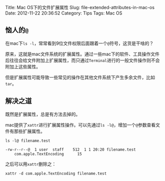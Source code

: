 Title: Mac OS下的文件扩展属性
Slug: file-extended-attributes-in-mac-os
Date: 2012-11-22 20:36:52
Category: Tips
Tags: Mac OS

## 恼人的`@`

在mac下`ls -l`，常常看到9位文件权限后面跟着一个`@`符号，这货是干啥的？

原来，这就是mac文件系统的扩展属性。通过一些mac下的软件、工具操作文件后往往会给文件附加上扩展属性，而只通过`Terminal`进行的一般文件操作则不会附加上这些属性。

但是扩展属性可能导致一些常见的操作在其他文件系统下产生多余文件，比如`tar`。


## 解决之道

既然是扩展属性，总是有方法去掉的。

mac提供了`xattr`进行扩展属性操作。可以先通过`ls -l@`，增加一个`@`参数查看文件有那些扩展属性。

    ls -l@ filename.test

    -rw-r--r--@  1 user  staff    512  1 1 20:20 filename.test
        com.apple.TextEncoding      15

之后可以用`xattr`删除之：

    xattr -d com.apple.TextEncoding filename.test
